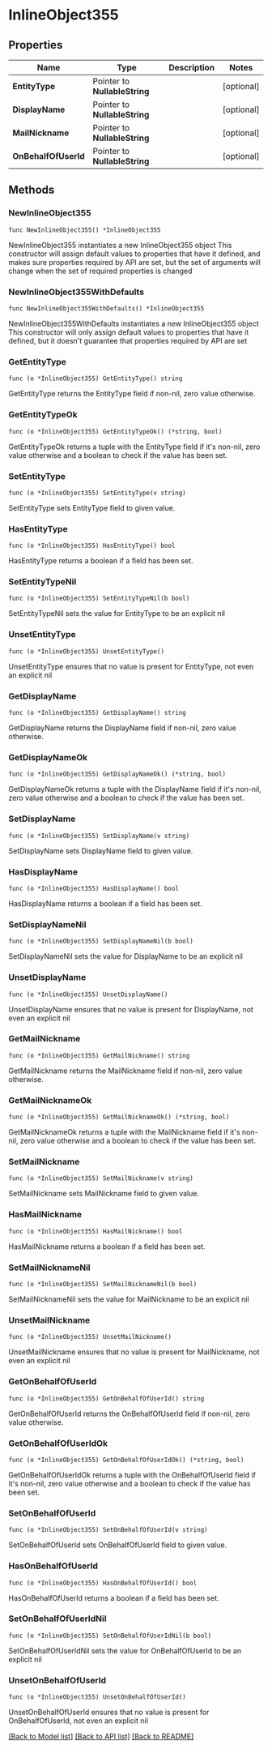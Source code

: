 # InlineObject355

## Properties

Name | Type | Description | Notes
------------ | ------------- | ------------- | -------------
**EntityType** | Pointer to **NullableString** |  | [optional] 
**DisplayName** | Pointer to **NullableString** |  | [optional] 
**MailNickname** | Pointer to **NullableString** |  | [optional] 
**OnBehalfOfUserId** | Pointer to **NullableString** |  | [optional] 

## Methods

### NewInlineObject355

`func NewInlineObject355() *InlineObject355`

NewInlineObject355 instantiates a new InlineObject355 object
This constructor will assign default values to properties that have it defined,
and makes sure properties required by API are set, but the set of arguments
will change when the set of required properties is changed

### NewInlineObject355WithDefaults

`func NewInlineObject355WithDefaults() *InlineObject355`

NewInlineObject355WithDefaults instantiates a new InlineObject355 object
This constructor will only assign default values to properties that have it defined,
but it doesn't guarantee that properties required by API are set

### GetEntityType

`func (o *InlineObject355) GetEntityType() string`

GetEntityType returns the EntityType field if non-nil, zero value otherwise.

### GetEntityTypeOk

`func (o *InlineObject355) GetEntityTypeOk() (*string, bool)`

GetEntityTypeOk returns a tuple with the EntityType field if it's non-nil, zero value otherwise
and a boolean to check if the value has been set.

### SetEntityType

`func (o *InlineObject355) SetEntityType(v string)`

SetEntityType sets EntityType field to given value.

### HasEntityType

`func (o *InlineObject355) HasEntityType() bool`

HasEntityType returns a boolean if a field has been set.

### SetEntityTypeNil

`func (o *InlineObject355) SetEntityTypeNil(b bool)`

 SetEntityTypeNil sets the value for EntityType to be an explicit nil

### UnsetEntityType
`func (o *InlineObject355) UnsetEntityType()`

UnsetEntityType ensures that no value is present for EntityType, not even an explicit nil
### GetDisplayName

`func (o *InlineObject355) GetDisplayName() string`

GetDisplayName returns the DisplayName field if non-nil, zero value otherwise.

### GetDisplayNameOk

`func (o *InlineObject355) GetDisplayNameOk() (*string, bool)`

GetDisplayNameOk returns a tuple with the DisplayName field if it's non-nil, zero value otherwise
and a boolean to check if the value has been set.

### SetDisplayName

`func (o *InlineObject355) SetDisplayName(v string)`

SetDisplayName sets DisplayName field to given value.

### HasDisplayName

`func (o *InlineObject355) HasDisplayName() bool`

HasDisplayName returns a boolean if a field has been set.

### SetDisplayNameNil

`func (o *InlineObject355) SetDisplayNameNil(b bool)`

 SetDisplayNameNil sets the value for DisplayName to be an explicit nil

### UnsetDisplayName
`func (o *InlineObject355) UnsetDisplayName()`

UnsetDisplayName ensures that no value is present for DisplayName, not even an explicit nil
### GetMailNickname

`func (o *InlineObject355) GetMailNickname() string`

GetMailNickname returns the MailNickname field if non-nil, zero value otherwise.

### GetMailNicknameOk

`func (o *InlineObject355) GetMailNicknameOk() (*string, bool)`

GetMailNicknameOk returns a tuple with the MailNickname field if it's non-nil, zero value otherwise
and a boolean to check if the value has been set.

### SetMailNickname

`func (o *InlineObject355) SetMailNickname(v string)`

SetMailNickname sets MailNickname field to given value.

### HasMailNickname

`func (o *InlineObject355) HasMailNickname() bool`

HasMailNickname returns a boolean if a field has been set.

### SetMailNicknameNil

`func (o *InlineObject355) SetMailNicknameNil(b bool)`

 SetMailNicknameNil sets the value for MailNickname to be an explicit nil

### UnsetMailNickname
`func (o *InlineObject355) UnsetMailNickname()`

UnsetMailNickname ensures that no value is present for MailNickname, not even an explicit nil
### GetOnBehalfOfUserId

`func (o *InlineObject355) GetOnBehalfOfUserId() string`

GetOnBehalfOfUserId returns the OnBehalfOfUserId field if non-nil, zero value otherwise.

### GetOnBehalfOfUserIdOk

`func (o *InlineObject355) GetOnBehalfOfUserIdOk() (*string, bool)`

GetOnBehalfOfUserIdOk returns a tuple with the OnBehalfOfUserId field if it's non-nil, zero value otherwise
and a boolean to check if the value has been set.

### SetOnBehalfOfUserId

`func (o *InlineObject355) SetOnBehalfOfUserId(v string)`

SetOnBehalfOfUserId sets OnBehalfOfUserId field to given value.

### HasOnBehalfOfUserId

`func (o *InlineObject355) HasOnBehalfOfUserId() bool`

HasOnBehalfOfUserId returns a boolean if a field has been set.

### SetOnBehalfOfUserIdNil

`func (o *InlineObject355) SetOnBehalfOfUserIdNil(b bool)`

 SetOnBehalfOfUserIdNil sets the value for OnBehalfOfUserId to be an explicit nil

### UnsetOnBehalfOfUserId
`func (o *InlineObject355) UnsetOnBehalfOfUserId()`

UnsetOnBehalfOfUserId ensures that no value is present for OnBehalfOfUserId, not even an explicit nil

[[Back to Model list]](../README.md#documentation-for-models) [[Back to API list]](../README.md#documentation-for-api-endpoints) [[Back to README]](../README.md)


